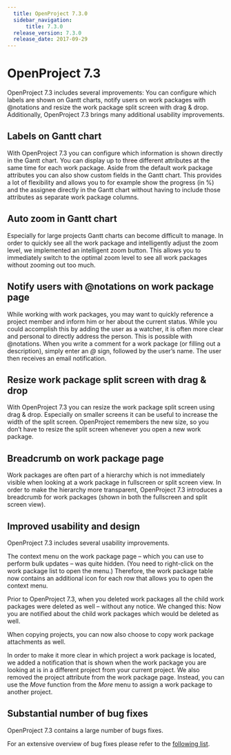 ```yaml
---
  title: OpenProject 7.3.0
  sidebar_navigation:
      title: 7.3.0
  release_version: 7.3.0
  release_date: 2017-09-29
---
```


# OpenProject 7.3

OpenProject 7.3 includes several improvements: You can configure which
labels are shown on Gantt charts, notify users on work packages with
@notations and resize the work package split screen with drag & drop.
Additionally, OpenProject 7.3 brings many additional usability
improvements.

## Labels on Gantt chart

With OpenProject 7.3 you can configure which information is shown
directly in the Gantt chart. You can display up to three different
attributes at the same time for each work package. Aside from the
default work package attributes you can also show custom fields in the
Gantt chart. This provides a lot of flexibility and allows you to for
example show the progress (in %) and the assignee directly in the Gantt
chart without having to include those attributes as separate work
package columns.



## Auto zoom in Gantt chart

Especially for large projects Gantt charts can become difficult to
manage. In order to quickly see all the work package and intelligently
adjust the zoom level, we implemented an intelligent zoom button. This
allows you to immediately switch to the optimal zoom level to see all
work packages without zooming out too much.



## Notify users with @notations on work package page

While working with work packages, you may want to quickly reference a
project member and inform him or her about the current status. While you
could accomplish this by adding the user as a watcher, it is often more
clear and personal to directly address the person. This is possible with
@notations. When you write a comment for a work package (or filling out
a description), simply enter an *@* sign, followed by the user’s name.
The user then receives an email notification.



## Resize work package split screen with drag & drop

With OpenProject 7.3 you can resize the work package split screen using
drag & drop. Especially on smaller screens it can be useful to increase
the width of the split screen. OpenProject remembers the new size, so
you don’t have to resize the split screen whenever you open a new work
package.



## Breadcrumb on work package page

Work packages are often part of a hierarchy which is not immediately
visible when looking at a work package in fullscreen or split screen
view. In order to make the hierarchy more transparent, OpenProject 7.3
introduces a breadcrumb for work packages (shown in both the fullscreen
and split screen view).



## Improved usability and design

OpenProject 7.3 includes several usability improvements.

The context menu on the work package page – which you can use to perform
bulk updates – was quite hidden. (You need to right-click on the work
package list to open the menu.) Therefore, the work package table now
contains an additional icon for each row that allows you to open the
context menu.

Prior to OpenProject 7.3, when you deleted work packages all the child
work packages were deleted as well – without any notice. We changed
this: Now you are notified about the child work packages which would be
deleted as well.

When copying projects, you can now also choose to copy work package
attachments as well.

In order to make it more clear in which project a work package is
located, we added a notification that is shown when the work package you
are looking at is in a different project from your current project. We
also removed the project attribute from the work package page. Instead,
you can use the *Move* function from the *More* menu to assign a work
package to another project.

## Substantial number of bug fixes

OpenProject 7.3 contains a large number of bugs fixes.

For an extensive overview of bug fixes please refer to the 
[following list](https://community.openproject.com/projects/openproject/work_packages?query_props=%7B%22c%22:%5B%22id%22,%22subject%22,%22type%22,%22status%22,%22assignee%22%5D,%22tzl%22:%22days%22,%22hi%22:true,%22t%22:%22parent:desc%22,%22f%22:%5B%7B%22n%22:%22version%22,%22o%22:%22%253D%22,%22v%22:%5B%22841%22%5D%7D,%7B%22n%22:%22type%22,%22o%22:%22%253D%22,%22v%22:%5B%221%22%5D%7D,%7B%22n%22:%22subprojectId%22,%22o%22:%22*%22,%22v%22:%5B%5D%7D%5D,%22pa%22:1,%22pp%22:20%7D).
